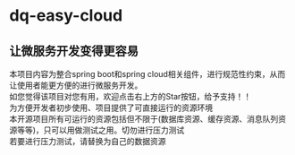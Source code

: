 # dq-easy-cloud
## 让微服务开发变得更容易
本项目内容为整合spring boot和spring cloud相关组件，进行规范性约束，从而让使用者能更方便的进行微服务开发。<br>
如您觉得该项目对您有用，欢迎点击右上方的Star按钮，给予支持！！<br>
为方便开发者初步使用、项目提供了可直接运行的资源环境<br/>
本开源项目所有可运行的资源包括但不限于(数据库资源、缓存资源、消息队列资源等等)，只可以用做测试之用。切勿进行压力测试<br/>
若要进行压力测试，请替换为自己的数据资源<br/>
